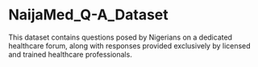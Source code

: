 # NaijaMed_Q-A_Dataset
This dataset contains questions posed by Nigerians on a dedicated healthcare forum, along with responses provided exclusively by licensed and trained healthcare professionals.
